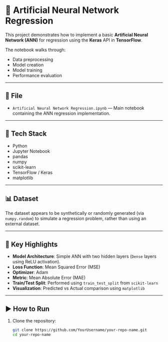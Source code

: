 # 🧠 Artificial Neural Network Regression

This project demonstrates how to implement a basic **Artificial Neural Network (ANN)** for regression using the **Keras** API in **TensorFlow**.

The notebook walks through:
- Data preprocessing
- Model creation
- Model training
- Performance evaluation

---

## 📁 File

- `Artificial Neural Network Regression.ipynb` — Main notebook containing the ANN regression implementation.

---

## 🧰 Tech Stack

- Python
- Jupyter Notebook
- pandas
- numpy
- scikit-learn
- TensorFlow / Keras
- matplotlib

---

## 📊 Dataset

The dataset appears to be synthetically or randomly generated (via `numpy.random`) to simulate a regression problem, rather than using an external dataset.

---

## 🚀 Key Highlights

- **Model Architecture**: Simple ANN with two hidden layers (`Dense` layers using ReLU activation).
- **Loss Function**: Mean Squared Error (MSE)
- **Optimizer**: Adam
- **Metric**: Mean Absolute Error (MAE)
- **Train/Test Split**: Performed using `train_test_split` from `scikit-learn`
- **Visualization**: Predicted vs Actual comparison using `matplotlib`

---

## ▶️ How to Run

1. Clone the repository:
   ```bash
   git clone https://github.com/YourUsername/your-repo-name.git
   cd your-repo-name
